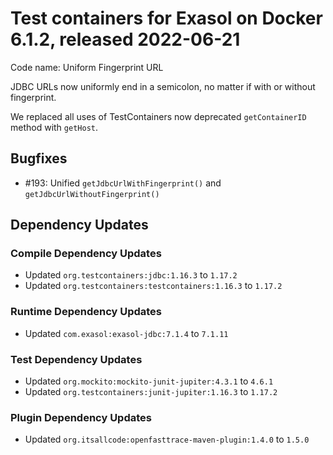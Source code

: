 # Test containers for Exasol on Docker 6.1.2, released 2022-06-21

Code name: Uniform Fingerprint URL

JDBC URLs now uniformly end in a semicolon, no matter if with or without fingerprint.

We replaced all uses of TestContainers now deprecated `getContainerID` method with `getHost`.

## Bugfixes

* #193: Unified `getJdbcUrlWithFingerprint()` and `getJdbcUrlWithoutFingerprint()`

## Dependency Updates

### Compile Dependency Updates

* Updated `org.testcontainers:jdbc:1.16.3` to `1.17.2`
* Updated `org.testcontainers:testcontainers:1.16.3` to `1.17.2`

### Runtime Dependency Updates

* Updated `com.exasol:exasol-jdbc:7.1.4` to `7.1.11`

### Test Dependency Updates

* Updated `org.mockito:mockito-junit-jupiter:4.3.1` to `4.6.1`
* Updated `org.testcontainers:junit-jupiter:1.16.3` to `1.17.2`

### Plugin Dependency Updates

* Updated `org.itsallcode:openfasttrace-maven-plugin:1.4.0` to `1.5.0`
